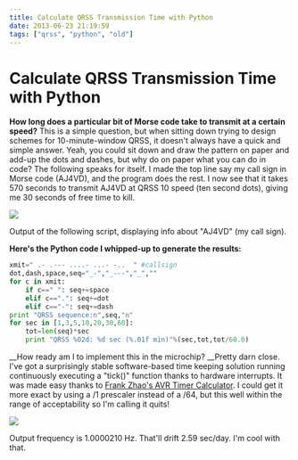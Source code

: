 ```yaml
---
title: Calculate QRSS Transmission Time with Python
date: 2013-06-23 21:19:59
tags: ["qrss", "python", "old"]
---
```


# Calculate QRSS Transmission Time with Python

__How long does a particular bit of Morse code take to transmit at a certain speed?__ This is a simple question, but when sitting down trying to design schemes for 10-minute-window QRSS, it doesn't always have a quick and simple answer. Yeah, you could sit down and draw the pattern on paper and add-up the dots and dashes, but why do on paper what you can do in code? The following speaks for itself. I made the top line say my call sign in Morse code (AJ4VD), and the program does the rest. I now see that it takes 570 seconds to transmit AJ4VD at QRSS 10 speed (ten second dots), giving me 30 seconds of free time to kill.


<div class="text-center">

![](https://swharden.com/static/2013/06/23/qrss-calclator.png)

</div>

Output of the following script, displaying info about "AJ4VD" (my call sign).

__Here's the Python code I whipped-up to generate the results:__

```python
xmit=" .- .--- ....- ...- -..  " #callsign
dot,dash,space,seq="_-","_---","_",""
for c in xmit:
    if c==" ": seq+=space
    elif c==".": seq+=dot
    elif c=="-": seq+=dash
print "QRSS sequence:n",seq,"n"
for sec in [1,3,5,10,20,30,60]:
    tot=len(seq)*sec
    print "QRSS %02d: %d sec (%.01f min)"%(sec,tot,tot/60.0)
```

__How ready am I to implement this in the microchip? __Pretty darn close. I've got a surprisingly stable software-based time keeping solution running continuously executing a "tick()" function thanks to hardware interrupts. It was made easy thanks to [Frank Zhao's AVR Timer Calculator](http://www.frank-zhao.com/cache/avrtimercalc.php). I could get it more exact by using a /1 prescaler instead of a /64, but this well within the range of acceptability so I'm calling it quits!


<div class="text-center img-border">

![](https://swharden.com/static/2013/06/23/photo-11.jpg)

</div>

Output frequency is 1.0000210 Hz. That'll drift 2.59 sec/day. I'm cool with that.